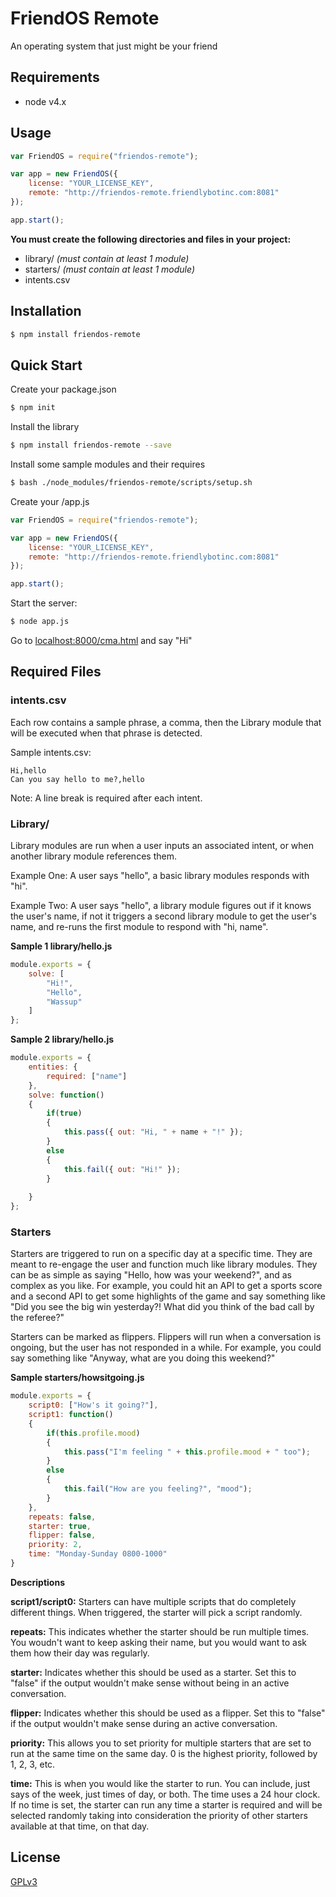 # FriendOS Remote

  An operating system that just might be your friend

## Requirements
- node v4.x

## Usage
```js
var FriendOS = require("friendos-remote");

var app = new FriendOS({
    license: "YOUR_LICENSE_KEY",
    remote: "http://friendos-remote.friendlybotinc.com:8081"
});

app.start(); 
```
**You must create the following directories and files in your project:**
- library/ *(must contain at least 1 module)*
- starters/ *(must contain at least 1 module)*
- intents.csv

## Installation

```bash
$ npm install friendos-remote
```

## Quick Start

Create your package.json

```bash
$ npm init
```

Install the library

```bash
$ npm install friendos-remote --save
```

Install some sample modules and their requires
```bash
$ bash ./node_modules/friendos-remote/scripts/setup.sh
```

Create your /app.js

```js
var FriendOS = require("friendos-remote");

var app = new FriendOS({
    license: "YOUR_LICENSE_KEY",
    remote: "http://friendos-remote.friendlybotinc.com:8081"
});

app.start(); 
```

  Start the server:

```bash
$ node app.js
```

Go to [localhost:8000/cma.html](http://localhost:8000/cma.html) and say "Hi"

## Required Files

### **intents.csv**
Each row contains a sample phrase, a comma, then the Library module that will be executed when that phrase is detected.

Sample intents.csv:
```
Hi,hello
Can you say hello to me?,hello
```

Note: A line break is required after each intent.


### **Library/**

Library modules are run when a user inputs an associated intent, or when another library module references them.

Example One: A user says "hello", a basic library modules responds with "hi".

Example Two: A user says "hello", a library module figures out if it knows the user's name, if not it triggers a second library module to get the user's name, and re-runs the first module to respond with "hi, name".

**Sample 1 library/hello.js**
```js
module.exports = {
	solve: [
		"Hi!",
		"Hello",
		"Wassup"
	]
};
```

**Sample 2 library/hello.js**
```js
module.exports = {
	entities: {
		required: ["name"]
	},
	solve: function()
	{
		if(true)
		{
			this.pass({ out: "Hi, " + name + "!" });
		}
		else
		{
			this.fail({ out: "Hi!" });
		}
		
	}
};
```

### **Starters**

Starters are triggered to run on a specific day at a specific time. They are meant to re-engage the user and function much like library modules. They can be as simple as saying "Hello, how was your weekend?", and as complex as you like. For example, you could hit an API to get a sports score and a second API to get some highlights of the game and say something like "Did you see the big win yesterday?! What did you think of the bad call by the referee?"

Starters can be marked as flippers. Flippers will run when a conversation is ongoing, but the user has not responded in a while. For example, you could say something like "Anyway, what are you doing this weekend?" 

**Sample starters/howsitgoing.js**
```js
module.exports = {
	script0: ["How's it going?"],
	script1: function()
	{
		if(this.profile.mood)
		{
			this.pass("I'm feeling " + this.profile.mood + " too");
		}
		else
		{
			this.fail("How are you feeling?", "mood");
		}
	},
	repeats: false,
	starter: true,
	flipper: false,
	priority: 2,
	time: "Monday-Sunday 0800-1000"
}
```

**Descriptions**

**script1/script0:** Starters can have multiple scripts that do completely different things. When triggered, the starter will pick a script randomly.

**repeats:** This indicates whether the starter should be run multiple times. You woudn't want to keep asking their name, but you would want to ask them how their day was regularly.

**starter:** Indicates whether this should be used as a starter. Set this to "false" if the output wouldn't make sense without being in an active conversation.

**flipper:** Indicates whether this should be used as a flipper. Set this to "false" if the output wouldn't make sense during an active conversation.

**priority:** This allows you to set priority for multiple starters that are set to run at the same time on the same day. 0 is the highest priority, followed by 1, 2, 3, etc.

**time:** This is when you would like the starter to run. You can include, just says of the week, just times of day, or both. The time uses a 24 hour clock. If no time is set, the starter can run any time a starter is required and will be selected randomly taking into consideration the priority of other starters available at that time, on that day.

## License

  [GPLv3](LICENSE)

